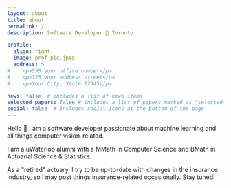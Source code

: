 ```yaml
---
layout: about
title: about
permalink: /
description: Software Developer 📍 Toronto

profile:
  align: right
  image: prof_pic.jpeg
  address: >
#    <p>555 your office number</p>
#    <p>123 your address street</p>
#    <p>Your City, State 12345</p>

news: false  # includes a list of news items
selected_papers: false # includes a list of papers marked as "selected={true}"
social: false  # includes social icons at the bottom of the page
---
```


Hello 👋  I am a software developer passionate about machine learning and all things computer vision-related.

I am a uWaterloo alumni with a MMath in Computer Science and BMath in Actuarial Science & Statistics.

As a "retired" actuary, I try to be up-to-date with changes in the insurance industry, so I may post things insurance-related occasionally. Stay tuned!